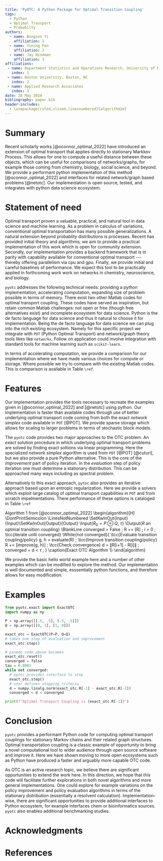```yaml
---
title: 'PyOTC: A Python Package for Optimal Transition Coupling'
tags:
  - Python
  - Optimal Transport
  - Probabilty
authors:
  - name: Bongsoo Yi
    affiliation: 1
  - name: Yuning Pan
    affiliation: 2
  - name: Jay Hineman
    affiliation: 3
affiliations:
 - name: Department Statistics and Operations Research, University of North Carolina---Chapel Hill, Chapel Hill, NC
   index: 1
 - name: Boston University, Boston, NC
   index: 2
 - name: Applied Research Associates
   index: 3
date: 28 May 2024
bibliography: paper.bib
header-includes:
  - \usepackage[ruled,vlined,linesnumbered]{algorithm2e}
---
```


# Summary
Recent scholarly works [@oconnor_optimal_2022] have introduced an extension of optimal transport that applies directly to stationary Markkov Process.
This allows for one to compute a useful distance between these objects, which can be useful for comparisons of networks/graphs, for example those coming from chemistry, biology, social science, and beyond.
We provide a performant python implementation of this method [@oconnor_optimal_2022] and interfaces for related network/graph based problems [@netotc].
Our implementation is open source, tested, and integrates with python data science ecosystem.

# Statement of need
Optimal transport proven a valuable, practical, and natural tool in data science and machine learning. As a problem in calculus of variations, conventional optimal transportation has many possible generalizations. A natural extension beyond probablity distributions is processes. Recent has provided initial theory and algorithms; we aim to provide a practical implementation of this work which is open for community extension. Secondly, our implementation provides a backend framework that is in parity with capability available for conventional optimal transport --- thereby offering parallelism via cpu and gpu.
Finally, we provide initial and careful baselines of performance. We expect this tool to be practically
applied in forthcoming work work on networks in chemistry, neuroscience, and biology.

`pyotc` addresses the following technical needs: providing a python implementation, accelerating computation, expanding size of problem possible in terms of memory.
There exist two other Matlab codes for optimal transport coupling. 
These codes have served as inspiration, but retain common Matlab challenges: not open or free (though free alternatives exist) and incomplete ecosystem for data science.
Python is the de facto language for data science and thus it natural to choose it for implementation.
Being the de facto language for data science we can plug into the rich existing ecosystem.
Namely for this specific project we integrate with `POT` (Python Optimal Transport) and network/graph theory tools likes like `networkx`.
Follow on application could involve integration with standard tools for machine learning such as `scikit-learn`.

In terms of accelerating computation, we provide a comparison for our implementation where we have made various choices for compute or storage.
Where possible we try to compare with the existing Matlab codes.
This is comparison is available in Table `\ref`.

# Features
Our implementation provides the tools necessary to recreate the examples given in [@oconnor_optimal_2022] and [@netotc] using python.
Our implementation is faster than available codes through use of better underlying optimal transport code coming from both the exact *network simplex* code available in `POT` [@POT].
We provide sparse storage which allows for scaling to larger problems in terms of stochastic block models.

The `pyotc` code provides two major approaches to the OTC problem. 
An *exact* solution procedure in which underlying optimal transport problems are solved by finding exact soltions via linear programming.
Here the specialized *network simplex* algorithm is used from `POT` [@POT] [@cuturi], but we also provide a pure Python alternative.
This is the core of the *improvement* part of policy iteration.
In the *evaluation* step of policy iteration one must determine a stationary distribution.
This can be approached many ways including as spectral problem.

Alternatively to this exact approach, `pytoc` also provides an iterative approach based upon an entropic regularization.
Here we provide a solvers which exploit large catalog of optimal transport capabilities in `POT` and from scratch impelmentations.
There performance of these options is cataloged in Table `\ref`

<!--- 
Test algorithm notation for pandoc
-->
Algorithm 1 from [@oconnor_optimal_2022]
\begin{algorithm}[H]
\DontPrintSemicolon
\LinesNotNumbered 
\SetKwInOut{Input}{Input}\SetKwInOut{Output}{Output}
\Input{$R_0 = P \otimes Q$, $\tau$}
\Output{$R$ an optmial transition coupling}
\BlankLine
converged = False \;
R += [R] \;
i = 0 \;
\tcc{iterate until converged}
\While{not converged}{
    \tcc{Evaluate transition coupling/policy}
    g, h = evaluate(R) \;
    \tcc{Improve transition coupling/policy}
    R += [improve(g, h)] \;
    \tcc{Check convergence}
    d = $\|$R[i+1] - R[i]$\|$ \;
    converged = d < $\tau$ \;
}
\caption{Exact OTC Algorithm 1}
\end{algorithm}

We provide the basic hello world example here and a number of other examples which can be modified to explore the method.
Our implementation is well documented and simple, esssentially python functions, and therefore allows for easy modification.

# Examples
<!--- 
Below is a notional interface; this is still in process for our development.
-->
```python
from pyotc.exact import ExactOTC
import numpy as np

P = np.array([[.5, .5], [.5, .5]])
Q = np.array([[0, 1], [1, 0]])

exact_otc = ExactOTC(P=P, Q=Q)
# takes one step of evaluation and improvement
exact_otc.step()

# psuedo code above becomes
exact_otc.reset()
converged = false
tau = 0.0001
while not converged:
  # pyotc provides interface to step
  exact_otc.step()
  # user defines stopping criteria
  d = numpy.linalg.norm(exact_otc.R[-1] - exact_otc.R[-2])
  converged = d < converged

print(f"Optimal Transport Coupling is {exact_otc.R[-1]}")
```

# Conclusion
`pyotc` provides a performant Python code for computing optimal transport couplings for stationary Markov chains and their related graph structures.
Optimal transportation coupling is a classic example of opportunity to bring a novel computational tool to wider audience through open source software and improve it.
Here we have shown moving to more open ecosystems such as Python have produced a faster and arguably more capable OTC code.

As OTC is an active research topic, we believe there are significant opportunities to extend the work here.
In this direction, we hope that this code will facilitate further explorations in both novel algorithms and more general implementations.
One could explore for example variations on the policy improvement and policy evaluation algorithms in terms of the stationary distribution (essentially a resolvent calculation).
Implementation-wise, there are significant opportunities to provide additional interfaces to Python ecosystem, for example interfaces chem or bioinformatics sources.
`pyotc` also enables additional benchmarking studies.

# Acknowledgments

# References